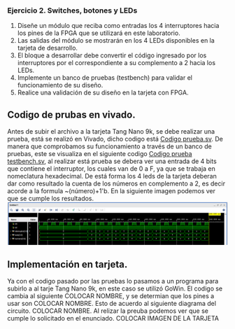 ### Ejercicio 2. Switches, botones y LEDs
1. Diseñe un módulo que reciba como entradas los 4 interruptores hacia los pines de la FPGA que se utilizará en este laboratorio.
2. Las salidas del módulo se mostrarán en los 4 LEDs disponibles en la tarjeta de desarrollo.
3. El bloque a desarrollar debe convertir el código ingresado por los interruptores por el correspondiente a su complemento a 2 hacia los LEDs.
4. Implemente un banco de pruebas (testbench) para validar el funcionamiento de su diseño.
5. Realice una validación de su diseño en la tarjeta con FPGA.
## Codigo de prubas en vivado.
Antes de subir el archivo a la tarjeta Tang Nano 9k, se debe realizar una prueba, está se realizó en Vivado, dicho codigo está  [Codigo prueba.sv](Codigo_prueba.sv). De manera que comprobamos su funcionamiento a través de un banco de pruebas, este se visualiza en el siguiente codigo  [Codigo prueba testbench.sv](Codigo_prueba_tb.sv), al realizar está prueba se debera ver una entrada de 4 bits que contiene el interruptor, los cuales van de 0 a F, ya que se trabaja en nomeclatura hexadecimal. De está forma los 4 leds de la tarjeta deberan dar como resultado la cuenta de los números en complemento a 2, es decir acorde a la formula ~(número)+1'b. En la siguiente imagen podemos ver que se cumple los resultados. 
![Resultados del testbench](prueba_del_codigo.png)
## Implementación en tarjeta. 
Ya con el codigo pasado por las pruebas lo pasamos a un programa para subirlo a al tarje Tang Nano 9k, en este caso se utilizó GoWin. El codigo se cambia al siguiente COLOCAR NOMBRE, y se determian que los pines a usar son  COLOCAR NOMBRE. Esto de acuerdo al siguiente diagrama del circuito. COLOCAR NOMBRE.
Al relizar la preuba podemos ver que se cumple lo solicitado en el enunciado.
COLOCAR IMAGEN DE LA TARJETA